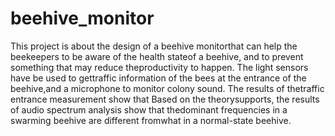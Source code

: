 # beehive_monitor
This project is about the design of a beehive monitorthat  can  help  the  beekeepers  to  be  aware  of  the  health  stateof  a  beehive,  and  to  prevent  something  that  may  reduce  theproductivity  to  happen.  The  light  sensors  have  be  used  to  gettraffic  information  of  the  bees  at  the  entrance  of  the  beehive,and  a  microphone  to  monitor  colony  sound.  The  results  of  thetraffic  entrance  measurement  show  that  Based  on  the  theorysupports,  the  results  of  audio  spectrum  analysis  show  that  thedominant  frequencies  in  a  swarming  beehive  are  different  fromwhat  in  a  normal-state  beehive.
